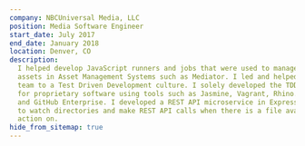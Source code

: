 ```yaml
---
company: NBCUniversal Media, LLC
position: Media Software Engineer
start_date: July 2017
end_date: January 2018
location: Denver, CO
description:
  I helped develop JavaScript runners and jobs that were used to manage
  assets in Asset Management Systems such as Mediator. I led and helped move the engineering
  team to a Test Driven Development culture. I solely developed the TDD environment
  for proprietary software using tools such as Jasmine, Vagrant, Rhino.js, Jenkins
  and GitHub Enterprise. I developed a REST API microservice in Express.js and MongoDB
  to watch directories and make REST API calls when there is a file available to take
  action on.
hide_from_sitemap: true
---
```

